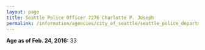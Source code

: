 ```yaml
---
layout: page
title: Seattle Police Officer 7276 Charlotte P. Joseph
permalink: /information/agencies/city_of_seattle/seattle_police_department/copbook/7276/
---
```


**Age as of Feb. 24, 2016:** 33
